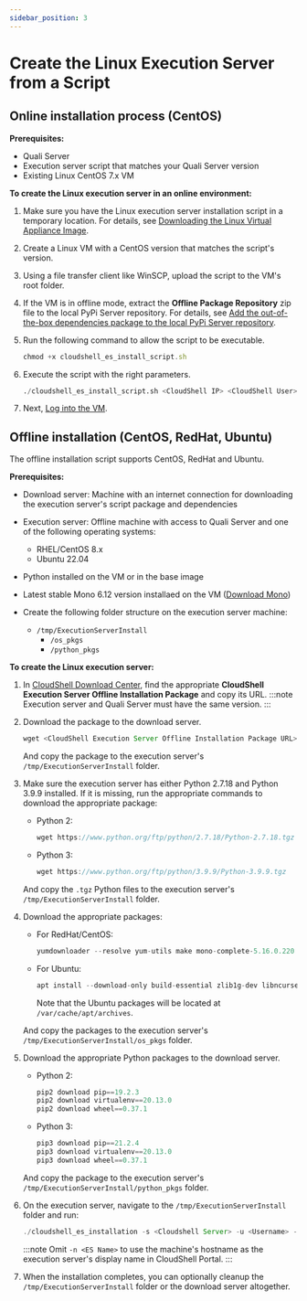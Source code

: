```yaml
---
sidebar_position: 3
---
```


# Create the Linux Execution Server from a Script

## Online installation process (CentOS)

**Prerequisites:**

- Quali Server
- Execution server script that matches your Quali Server version
- Existing Linux CentOS 7.x VM

**To create the Linux execution server in an online environment:**

1. Make sure you have the Linux execution server installation script in a temporary location. For details, see [Downloading the Linux Virtual Appliance Image](./../linux-es-va-overview/download-es-va-image.md).
    
2. Create a Linux VM with a CentOS version that matches the script's version.
    
3. Using a file transfer client like WinSCP, upload the script to the VM's root folder.
    
4. If the VM is in offline mode, extract the **Offline Package Repository** zip file to the local PyPi Server repository. For details, see [Add the out-of-the-box dependencies package to the local PyPi Server repository](../../../admin/cloudshell-execution-server-configurations/setting-up-python-virtual-environments/configuring-cloudshell-to-execute-python-commands-in-offline-mode.md#add-the-out-of-the-box-dependencies-package-to-the-local-pypi-server-repository).
    
5. Run the following command to allow the script to be executable.
    
    ```javascript
    chmod +x cloudshell_es_install_script.sh
    ```
    
6. Execute the script with the right parameters.
    
    ```python
    ./cloudshell_es_install_script.sh <CloudShell IP> <CloudShell User> <CloudShell Password> <ES Server Name>
    ```
    
7. Next, [Log into the VM](../post-installation/log-into-the-vm.md).
    

## Offline installation (CentOS, RedHat, Ubuntu)

The offline installation script supports CentOS, RedHat and Ubuntu.

**Prerequisites:**

- Download server: Machine with an internet connection for downloading the execution server's script package and dependencies
- Execution server: Offline machine with access to Quali Server and one of the following operating systems:
    - RHEL/CentOS 8.x
    - Ubuntu 22.04
- Python installed on the VM or in the base image
- Latest stable Mono 6.12 version installaed on the VM ([Download Mono](https://www.mono-project.com/download/stable/#download-lin))
- Create the following folder structure on the execution server machine:
    
    - `/tmp/ExecutionServerInstall`
        - `/os_pkgs`
        - `/python_pkgs`
            

**To create the Linux execution server:**

1. In [CloudShell Download Center](https://support.quali.com/hc/en-us/articles/231613247-Quali-s-Download-Center), find the appropriate **CloudShell Execution Server Offline Installation Package** and copy its URL.
    :::note
    Execution server and Quali Server must have the same version.
    :::
2. Download the package to the download server.
    
    ```javascript
    wget <CloudShell Execution Server Offline Installation Package URL> -O ExecutionServer.tar
    ```
    
    And copy the package to the execution server's `/tmp/ExecutionServerInstall` folder.
    
3. Make sure the execution server has either Python 2.7.18 and Python 3.9.9 installed. If it is missing, run the appropriate commands to download the appropriate package:
    
    - Python 2:
        
        ```javascript
        wget https://www.python.org/ftp/python/2.7.18/Python-2.7.18.tgz
        ```
        
    
    - Python 3:
        
        ```javascript
        wget https://www.python.org/ftp/python/3.9.9/Python-3.9.9.tgz
        ```
        
    
    And copy the `.tgz` Python files to the execution server's `/tmp/ExecutionServerInstall` folder.
    
4. Download the appropriate packages:
    
    - For RedHat/CentOS:
        
        ```javascript
        yumdownloader --resolve yum-utils make mono-complete-5.16.0.220 gcc python2-devel python3-devel openssl-devel zlib zlib-devel libffi-devel python2-pip python3-pip
        ```
        
    - For Ubuntu:
        
        ```javascript
        apt install --download-only build-essential zlib1g-dev libncurses5-dev libgdbm-dev libnss3-dev libssl-dev libreadline-dev libffi-dev libsqlite3-dev wget libbz2-dev zlib* python-pip mono-complete=6.12.* -y
        ```
        
        Note that the Ubuntu packages will be located at `/var/cache/apt/archives`.
        
    
    And copy the packages to the execution server's `/tmp/ExecutionServerInstall/os_pkgs` folder.
    
5. Download the appropriate Python packages to the download server.
    
    - Python 2:
        
        ```javascript
        pip2 download pip==19.2.3
        pip2 download virtualenv==20.13.0
        pip2 download wheel==0.37.1
        ```
        
    - Python 3:
        
        ```javascript
        pip3 download pip==21.2.4
        pip3 download virtualenv==20.13.0
        pip3 download wheel==0.37.1
        ```
        
    
    And copy the package to the execution server's `/tmp/ExecutionServerInstall/python_pkgs` folder.
    
6. On the execution server, navigate to the `/tmp/ExecutionServerInstall` folder and run:
    
    ```javascript
    ./cloudshell_es_installation -s <Cloudshell Server> -u <Username> -p <Password> -n <ES Name> -o <rhel or ubuntu>
    ```
    :::note
    Omit `-n <ES Name>` to use the machine's hostname as the execution server's display name in CloudShell Portal.
    :::
7. When the installation completes, you can optionally cleanup the `/tmp/ExecutionServerInstall` folder or the download server altogether.